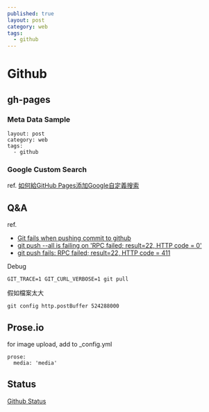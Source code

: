 ```yaml
---
published: true
layout: post
category: web
tags: 
  - github
---
```


# Github

## gh-pages

### Meta Data Sample

    layout: post
    category: web
    tags: 
      - github

### Google Custom Search
ref. [如何給GitHub Pages添加Google自定義搜索](http://yysfire.github.io/webdesign/how-to-add-google-custom-search-to-github-pages.html)

## Q&A
ref.

* [Git fails when pushing commit to github](http://stackoverflow.com/questions/2702731/git-fails-when-pushing-commit-to-github)
* [git push --all is failing on 'RPC failed; result=22, HTTP code = 0'](http://stackoverflow.com/questions/11498337/git-push-all-is-failing-on-rpc-failed-result-22-http-code-0)
* [git push fails: RPC failed; result=22, HTTP code = 411](http://stackoverflow.com/questions/12651749/git-push-fails-rpc-failed-result-22-http-code-411)

Debug

    GIT_TRACE=1 GIT_CURL_VERBOSE=1 git pull

假如檔案太大

    git config http.postBuffer 524288000

## Prose.io
for image upload, add to _config.yml

    prose:
      media: 'media'

## Status

[Github Status](https://status.github.com/)